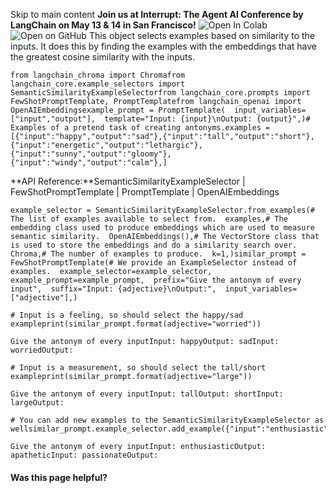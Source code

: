 Skip to main content
**Join us at Interrupt: The Agent AI Conference by LangChain on May 13 & 14 in San Francisco!**
![Open In Colab](https://colab.research.google.com/assets/colab-badge.svg)![Open on GitHub](https://img.shields.io/badge/Open%20on%20GitHub-grey?logo=github&logoColor=white)
This object selects examples based on similarity to the inputs. It does this by finding the examples with the embeddings that have the greatest cosine similarity with the inputs.
```
from langchain_chroma import Chromafrom langchain_core.example_selectors import SemanticSimilarityExampleSelectorfrom langchain_core.prompts import FewShotPromptTemplate, PromptTemplatefrom langchain_openai import OpenAIEmbeddingsexample_prompt = PromptTemplate(  input_variables=["input","output"],  template="Input: {input}\nOutput: {output}",)# Examples of a pretend task of creating antonyms.examples =[{"input":"happy","output":"sad"},{"input":"tall","output":"short"},{"input":"energetic","output":"lethargic"},{"input":"sunny","output":"gloomy"},{"input":"windy","output":"calm"},]
```

**API Reference:**SemanticSimilarityExampleSelector | FewShotPromptTemplate | PromptTemplate | OpenAIEmbeddings
```
example_selector = SemanticSimilarityExampleSelector.from_examples(# The list of examples available to select from.  examples,# The embedding class used to produce embeddings which are used to measure semantic similarity.  OpenAIEmbeddings(),# The VectorStore class that is used to store the embeddings and do a similarity search over.  Chroma,# The number of examples to produce.  k=1,)similar_prompt = FewShotPromptTemplate(# We provide an ExampleSelector instead of examples.  example_selector=example_selector,  example_prompt=example_prompt,  prefix="Give the antonym of every input",  suffix="Input: {adjective}\nOutput:",  input_variables=["adjective"],)
```

```
# Input is a feeling, so should select the happy/sad exampleprint(similar_prompt.format(adjective="worried"))
```

```
Give the antonym of every inputInput: happyOutput: sadInput: worriedOutput:
```

```
# Input is a measurement, so should select the tall/short exampleprint(similar_prompt.format(adjective="large"))
```

```
Give the antonym of every inputInput: tallOutput: shortInput: largeOutput:
```

```
# You can add new examples to the SemanticSimilarityExampleSelector as wellsimilar_prompt.example_selector.add_example({"input":"enthusiastic","output":"apathetic"})print(similar_prompt.format(adjective="passionate"))
```

```
Give the antonym of every inputInput: enthusiasticOutput: apatheticInput: passionateOutput:
```

#### Was this page helpful?
